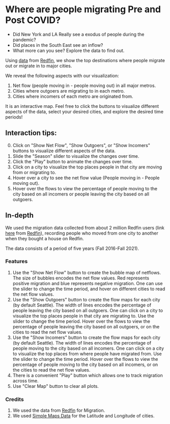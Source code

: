 # Where are people migrating Pre and Post COVID?
* Did New York and LA Really see a exodus of people during the pandemic?
* Did places in the South East see an inflow?
* What more can you see? 
Explore the data to find out.

Using [data](https://docs.google.com/spreadsheets/d/1JhNplghcvx2qCqCfsfe2_sLvQA-W4hpb/edit?usp=sharing&ouid=114995913357222036514&rtpof=true&sd=true) from [Redfin](https://www.redfin.com/), we show the top destinations where people migrate out or migrate in to major cities.

We reveal the following aspects with our visualization:
1. Net flow (people moving in - people moving out) in all major metros.
2. Cities where outgoers are migrating to in each metro.
3. Cities where incomers of each metro are originated from. 

It is an interactive map. Feel free to click the buttons to visualize different aspects of the data, select your desired cities, and explore the desired time periods!

## Interaction tips:

0. Click on "Show Net Flow", "Show Outgoers", or "Show Incomers" buttons to visualize different aspects of the data.
1. Slide the "Season" slider to visualize the changes over time.
2. Click the "Play" button to animate the changes over time.
3. Click on a city to visualize the top places people in that city are moving from or migrating to.
4. Hover over a city to see the net flow value (People moving in - People moving out).
5. Hover over the flows to view the percentage of people moving to the city based on all incomers or people leaving the city based on all outgoers.

## In-depth

We used the migration data collected from about 2 million Redfin users (link [here](https://docs.google.com/spreadsheets/d/1JhNplghcvx2qCqCfsfe2_sLvQA-W4hpb/edit?usp=sharing&ouid=114995913357222036514&rtpof=true&sd=true) from [Redfin](https://www.redfin.com)), recording people who moved from one city to another when they bought a house on Redfin.

The data consists of a period of five years (Fall 2016-Fall 2021).

### Features
1. Use the "Show Net Flow" button to create the bubble map of netflows. The size of bubbles encodes the net flow values. Red represents positive migration and blue represents negative migration. One can use the slider to change the time period, and hover on different cities to read the net flow values.
2. Use the "Show Outgoers" button to create the flow maps for each city (by default Seattle). The width of lines encodes the percentage of people leaving the city based on all outgoers. One can click on a city to visualize the top places people in that city are migrating to. Use the slider to change the time period. Hover over the flows to view the percentage of people leaving the city based on all outgoers, or on the cities to read the net flow values.
3. Use the "Show Incomers" button to create the flow maps for each city (by default Seattle). The width of lines encodes the percentage of people moving to the city based on all incomers. One can click on a city to visualize the top places from where people have migrated from. Use the slider to change the time period. Hover over the flows to view the percentage of people moving to the city based on all incomers, or on the cities to read the net flow values.
4. There is a convenient "Play" button which allows one to track migration across time.
5. Use "Clear Map" button to clear all plots.

### Credits
1. We used the data from [Redfin](https://www.redfin.com) for Migration.
2. We used [Simple Maps Data](https://simplemaps.com/data/us-cities) for the Latitude and Longitude of cities.
